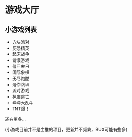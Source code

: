 # 游戏大厅

## 小游戏列表

* 方块派对
* 反恐精英
* 起床战争
* 饥饿游戏
* 僵尸末日
* 国际象棋
* 无尽跑酷
* 迷你战墙
* 派对游戏
* 神庙逃亡
* 坤坤大乱斗
* TNT爆！

还有更多...

(小游戏目前并不是主推的项目，更新并不频繁，BUG可能有些多)

